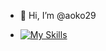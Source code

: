 - 👋 Hi, I’m @aoko29

- [![My Skills](https://skillicons.dev/icons?i=js,html,css,wasm)](https://skillicons.dev)
<!---
aoko29/aoko29 is a ✨ special ✨ repository because its `README.md` (this file) appears on your GitHub profile.
You can click the Preview link to take a look at your changes.
--->
